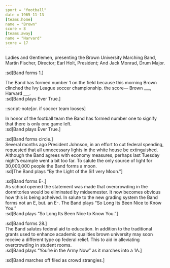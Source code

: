 ```yaml
---
sport = "football"
date = 1965-11-13
[teams.home]
name = "Brown"
score = 8
[teams.away]
name = "Harvard"
score = 17
---
```


Ladies and Gentlemen, presenting the Brown University Marching Band, Martin Fischer, Director; Earl Holt, President; And Jack Monrad, Drum Major.

:sd[Band forms 1.]

The Band has formed number 1 on the field because this morning Brown clinched the Ivy League soccer championship. the score— Brown \_\_\_, Harvard \_\_\_.\
:sd[Band plays Ever True.]

::script-note[or. if soccer team looses]

In honor of the football team the Band has formed number one to signify that there is only one game left.\
:sd[Band plays Ever True.]

:sd[Band forms circle.]\
Several months ago President Johnson, in an effort to cut federal spending, requested that all unnecessary lights in the white house be extinguished. Although the Band agrees with economy measures, perhaps last Tuesday night’s example went a bit too far. To salute the only source of light for 30,000,000 people the Band forms a moon.\
:sd[The Band plays “By the Light of the Si1 very Moon.”]

:sd[Band forms E-.]\
As school opened the statement was made that overcrowding in the dormitories would be eliminated by midsemester. It now becomes obvious how this is being acheived. In salute to the new grading system the Band forms not an E, but. an E-. The Band plays “So Long Its Been Nice to Know You.”\
:sd[Band plays “So Long Its Been Nice to Know You.”]

:sd[Band forms 28.]\
The Band salutes federal aid to education. In addition to the traditional grants used to enhance academic qualities brown university may soon receive a different type op federal relief. This to aid in alleviating overcrowding in student rooms.\
:sd[Band plays “You’re in the Army Now” as it marches into a 1A.]

:sd[Band marches off filed as crowd strangles.]
